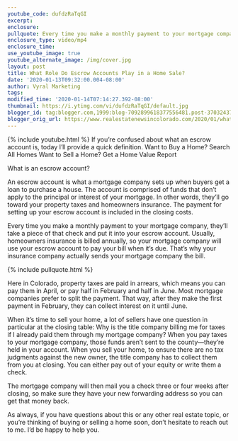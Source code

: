 ```yaml
---
youtube_code: dufdzRaTqGI
excerpt:
enclosure:
pullquote: Every time you make a monthly payment to your mortgage company, they’ll take a piece of that check and put it into your escrow account.
enclosure_type: video/mp4
enclosure_time:
use_youtube_image: true
youtube_alternate_image: /img/cover.jpg
layout: post
title: What Role Do Escrow Accounts Play in a Home Sale?
date: '2020-01-13T09:32:00.004-08:00'
author: Vyral Marketing
tags:
modified_time: '2020-01-14T07:14:27.392-08:00'
thumbnail: https://i.ytimg.com/vi/dufdzRaTqGI/default.jpg
blogger_id: tag:blogger.com,1999:blog-7092899618377556481.post-3703243785992649071
blogger_orig_url: https://www.realestatenewsincolorado.com/2020/01/what-role-do-escrow-accounts-play-in.html
---
```

{% include youtube.html %}
If you’re confused about what an escrow account is, today I’ll provide a quick definition.
Want to Buy a Home? Search All Homes
Want to Sell a Home? Get a Home Value Report

What is an escrow account?

An escrow account is what a mortgage company sets up when buyers get a loan to purchase a house. The account is comprised of funds that don’t apply to the principal or interest of your mortgage. In other words, they’ll go toward your property taxes and homeowners insurance. The payment for setting up your escrow account is included in the closing costs.

Every time you make a monthly payment to your mortgage company, they’ll take a piece of that check and put it into your escrow account. Usually, homeowners insurance is billed annually, so your mortgage company will use your escrow account to pay your bill when it’s due. That’s why your insurance company actually sends your mortgage company the bill.

{% include pullquote.html %}

Here in Colorado, property taxes are paid in arrears, which means you can pay them in April, or pay half in February and half in June. Most mortgage companies prefer to split the payment. That way, after they make the first payment in February, they can collect interest on it until June.

When it’s time to sell your home, a lot of sellers have one question in particular at the closing table: Why is the title company billing me for taxes if I already paid them through my mortgage company? When you pay taxes to your mortgage company, those funds aren’t sent to the county—they’re held in your account. When you sell your home, to ensure there are no tax judgments against the new owner, the title company has to collect them from you at closing. You can either pay out of your equity or write them a check.

The mortgage company will then mail you a check three or four weeks after closing, so make sure they have your new forwarding address so you can get that money back.

As always, if you have questions about this or any other real estate topic, or you’re thinking of buying or selling a home soon, don’t hesitate to reach out to me. I’d be happy to help you.
